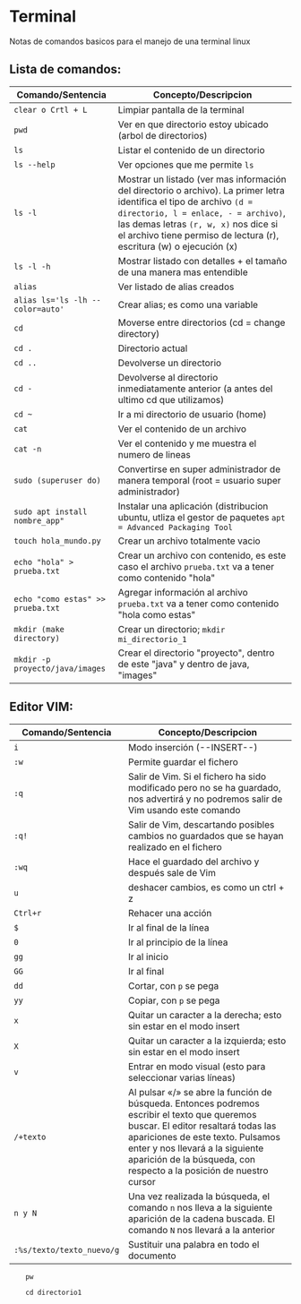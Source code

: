 # Terminal
Notas de comandos basicos para el manejo de una terminal linux
## Lista de comandos:

Comando/Sentencia | Concepto/Descripcion
--|--
```clear o Crtl + L``` | Limpiar pantalla de la terminal
```pwd``` | Ver en que directorio estoy ubicado (arbol de directorios)
```ls``` | Listar el contenido de un directorio
```ls --help``` | Ver opciones que me permite ```ls```
```ls -l``` | Mostrar un listado (ver mas información del directorio o archivo). La primer letra identifica el tipo de archivo ```(d = directorio, l = enlace, - = archivo)```, las demas letras ```(r, w, x)``` nos dice si el archivo tiene permiso de lectura (r), escritura (w) o ejecución (x)
```ls -l -h``` | Mostrar listado con detalles + el tamaño de una manera mas entendible
```alias``` | Ver listado de alias creados
```alias ls='ls -lh --color=auto'``` | Crear alias; es como una variable
```cd``` | Moverse entre directorios (cd = change directory) 
```cd .``` | Directorio actual
```cd ..``` | Devolverse un directorio 
```cd -``` | Devolverse al directorio inmediatamente anterior (a antes del ultimo cd que utilizamos)
```cd ~``` | Ir a mi directorio de usuario (home)
```cat``` | Ver el contenido de un archivo
```cat -n``` | Ver el contenido y me muestra el numero de lineas
```sudo (superuser do)``` | Convertirse en super administrador de manera temporal (root = usuario super administrador)
```sudo apt install nombre_app"``` | Instalar una aplicación (distribucion ubuntu, utliza el gestor de paquetes ```apt = Advanced Packaging Tool```
```touch hola_mundo.py``` | Crear un archivo totalmente vacio
```echo "hola" > prueba.txt``` | Crear un archivo con contenido, es este caso el archivo ```prueba.txt``` va a tener como contenido "hola"
```echo "como estas" >> prueba.txt``` | Agregar información al archivo ```prueba.txt``` va a tener como contenido "hola como estas"
```mkdir (make directory)``` | Crear un directorio; ```mkdir mi_directorio_1```
```mkdir -p proyecto/java/images``` | Crear el directorio "proyecto", dentro de este "java" y dentro de java, "images"

## Editor VIM:
Comando/Sentencia | Concepto/Descripcion
--|--
```i``` | Modo  inserción (--INSERT--)
```:w``` | Permite guardar el fichero
```:q``` | Salir de Vim. Si el fichero ha sido modificado pero no se ha guardado, nos advertirá y no podremos salir de Vim usando este comando
```:q!``` | Salir de Vim, descartando posibles cambios no guardados que se hayan realizado en el fichero
```:wq``` | Hace el guardado del archivo y después sale de Vim
```u``` | deshacer cambios, es como un ctrl + z
```Ctrl+r``` | Rehacer una acción
```$``` | Ir al final de la línea
```0``` | Ir al principio de la línea
```gg``` | Ir al inicio
```GG``` | Ir al final
```dd``` | Cortar, con ```p``` se pega
```yy``` | Copiar, con ```p``` se pega
```x``` | Quitar un caracter a la derecha; esto sin estar en el modo insert
```X``` | Quitar un caracter a la izquierda; esto sin estar en el modo insert
```v``` | Entrar en modo visual (esto para seleccionar varias líneas)
```/+texto``` | Al pulsar «/» se abre la función de búsqueda. Entonces podremos escribir el texto que queremos buscar. El editor resaltará todas las apariciones de este texto. Pulsamos enter y nos llevará a la siguiente aparición de la búsqueda, con respecto a la posición de nuestro cursor
```n y N``` | Una vez realizada la búsqueda, el comando ```n``` nos lleva a la siguiente aparición de la cadena buscada. El comando ```N``` nos llevará a la anterior
```:%s/texto/texto_nuevo/g``` | Sustituir una palabra en todo el documento


```bash 
	pw
```

```shell 
	cd directorio1
```
